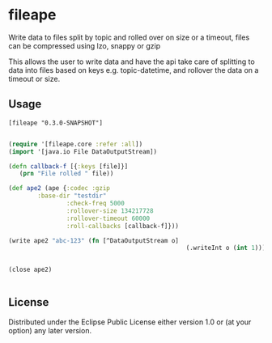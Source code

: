 # fileape

Write data to files split by topic and rolled over on size or a timeout, files can be compressed using lzo, snappy or gzip 

This allows the user to write data and have the api take care of splitting to data into files based on keys e.g. topic-datetime, and rollover the data
on a timeout or size.

## Usage

```[fileape "0.3.0-SNAPSHOT"]```

```clojure

(require '[fileape.core :refer :all])
(import '[java.io File DataOutputStream])

(defn callback-f [{:keys [file]}]
   (prn "File rolled " file))

(def ape2 (ape {:codec :gzip
		:base-dir "testdir" 
                :check-freq 5000
                :rollover-size 134217728
                :rollover-timeout 60000
                :roll-callbacks [callback-f]}))

(write ape2 "abc-123" (fn [^DataOutputStream o] 
                                                 (.writeInt o (int 1))))


(close ape2)
               
```

## License


Distributed under the Eclipse Public License either version 1.0 or (at
your option) any later version.
